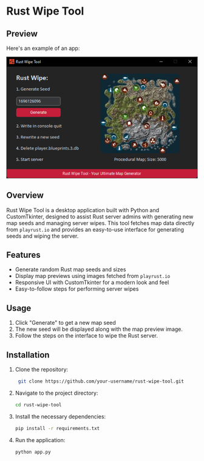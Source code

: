 # Rust Wipe Tool
## Preview
Here's an example of an app:

![Rust Wipe Tool Preview](assets/preview.png)

## Overview
Rust Wipe Tool is a desktop application built with Python and CustomTkinter, designed to assist Rust server admins with generating new map seeds and managing server wipes. This tool fetches map data directly from `playrust.io` and provides an easy-to-use interface for generating seeds and wiping the server.

## Features
- Generate random Rust map seeds and sizes
- Display map previews using images fetched from `playrust.io`
- Responsive UI with CustomTkinter for a modern look and feel
- Easy-to-follow steps for performing server wipes

## Usage

1. Click "Generate" to get a new map seed
2. The new seed will be displayed along with the map preview image.
3. Follow the steps on the interface to wipe the Rust server.

## Installation

1. Clone the repository:
   ```bash
    git clone https://github.com/your-username/rust-wipe-tool.git

3. Navigate to the project directory:
   ```bash
   cd rust-wipe-tool
3. Install the necessary dependencies:
   ```bash
   pip install -r requirements.txt
4. Run the application:
   ```bash
   python app.py
